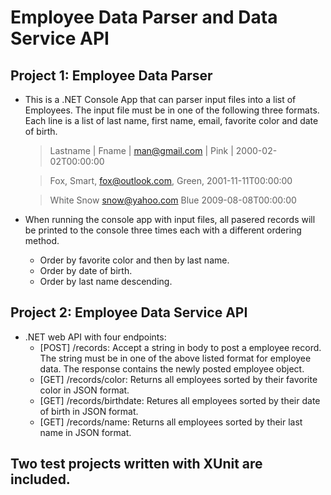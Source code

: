 # Employee Data Parser and Data Service API

## Project 1: Employee Data Parser

- This is a .NET Console App that can parser input files into a list of Employees. The input file must be in one of the following three formats. Each line is a list of last name, first name, email, favorite color and date of birth.
  
   >  Lastname | Fname | man@gmail.com | Pink | 2000-02-02T00:00:00

   >  Fox, Smart, fox@outlook.com, Green, 2001-11-11T00:00:00

   >  White   Snow   snow@yahoo.com   Blue   2009-08-08T00:00:00

- When running the console app with input files, all pasered records will be printed to the console three times each with a different ordering method.
  - Order by favorite color and then by last name.
  - Order by date of birth.
  - Order by last name descending.


## Project 2: Employee Data Service API
- .NET web API with four endpoints:
  - [POST] /records: Accept a string in body to post a employee record. The string must be in one of the above listed format for employee data. The response contains the newly posted employee object.
  - [GET] /records/color: Returns all employees sorted by their favorite color in JSON format.
  - [GET] /records/birthdate: Retures all employees sorted by their date of birth in JSON format.
  - [GET] /records/name: Returns all employees sorted by their last name in JSON format.

## Two test projects written with XUnit are included. 
